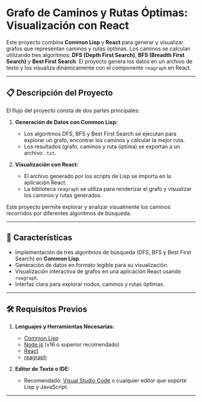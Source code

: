 # Grafo de Caminos y Rutas Óptimas: Visualización con React

Este proyecto combina **Common Lisp** y **React** para generar y visualizar grafos que representan caminos y rutas óptimas. Los caminos se calculan utilizando tres algoritmos: **DFS (Depth First Search)**, **BFS (Breadth First Search)** y **Best First Search**. El proyecto genera los datos en un archivo de texto y los visualiza dinámicamente con el componente `reagraph` en React.

---

## 📋 Descripción del Proyecto

El flujo del proyecto consta de dos partes principales:

1. **Generación de Datos con Common Lisp:**
   - Los algoritmos DFS, BFS y Best First Search se ejecutan para explorar un grafo, encontrar los caminos y calcular la mejor ruta.
   - Los resultados (grafo, caminos y ruta óptima) se exportan a un archivo `.txt`.

2. **Visualización con React:**
   - El archivo generado por los scripts de Lisp se importa en la aplicación React.
   - La biblioteca `reagraph` se utiliza para renderizar el grafo y visualizar los caminos y rutas generados.

Este proyecto permite explorar y analizar visualmente los caminos recorridos por diferentes algoritmos de búsqueda.

---

## 🚀 Características

- Implementación de tres algoritmos de búsqueda (DFS, BFS y Best First Search) en **Common Lisp**.
- Generación de datos en formato legible para su visualización.
- Visualización interactiva de grafos en una aplicación React usando `reagraph`.
- Interfaz clara para explorar nodos, caminos y rutas óptimas.

---

## 🛠️ Requisitos Previos

1. **Lenguajes y Herramientas Necesarias:**
   - [Common Lisp](https://common-lisp.net/)
   - [Node.js](https://nodejs.org/) (v16 o superior recomendado)
   - [React](https://reactjs.org/)
   - [reagraph](https://www.npmjs.com/package/reagraph)

2. **Editor de Texto o IDE:**
   - Recomendado: [Visual Studio Code](https://code.visualstudio.com/) o cualquier editor que soporte Lisp y JavaScript.

---

